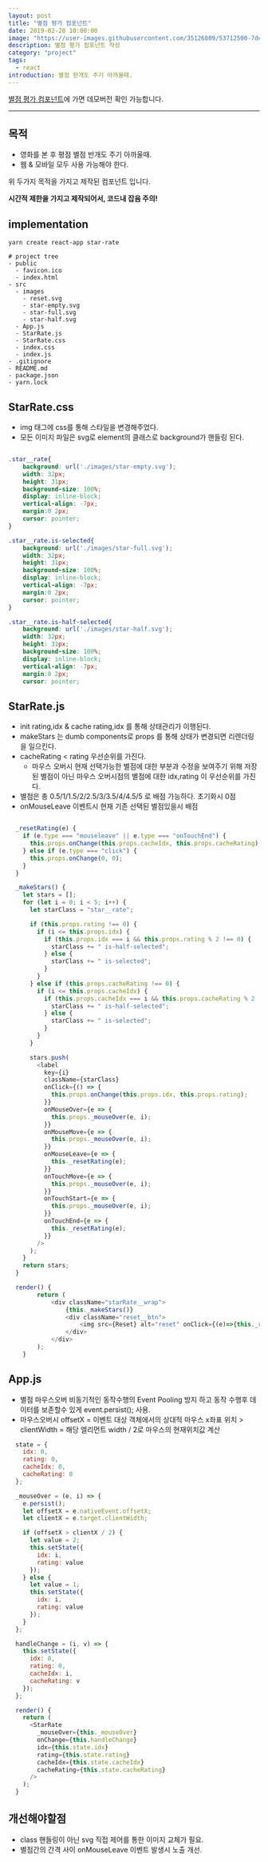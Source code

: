 ```yaml
---
layout: post
title: "별점 평가 컴포넌트"
date: 2019-02-28 10:00:00
image: "https://user-images.githubusercontent.com/35126809/53712500-7de3c980-3e8a-11e9-8358-23cd94011aeb.png"
description: 별점 평가 컴포넌트 작성
category: "project"
tags:
  - react
introduction: 별점 한개도 주기 아까울때.
---
```


[별점 평가 컴포넌트](https://github.com/juunone/star-rate)에 가면 데모버전 확인 가능합니다.

---

## 목적

- 영화를 본 후 평점 별점 반개도 주기 아까울때.
- 웹 & 모바일 모두 사용 가능해야 한다.

위 두가지 목적을 가지고 제작된 컴포넌트 입니다.

**시간적 제한을 가지고 제작되어서, 코드내 잡음 주의!**

## implementation

```
yarn create react-app star-rate

# project tree
- public
  - favicon.ico
  - index.html
- src
  - images
    - reset.svg
    - star-empty.svg
    - star-full.svg
    - star-half.svg
  - App.js
  - StarRate.js
  - StarRate.css
  - index.css
  - index.js
- .gitignore
- README.md
- package.json
- yarn.lock
```

## StarRate.css

- img 태그에 css를 통해 스타일을 변경해주었다.
- 모든 이미지 파일은 svg로 element의 클래스로 background가 핸들링 된다.

```css

.star__rate{
    background: url('./images/star-empty.svg');
    width: 32px;
    height: 31px;
    background-size: 100%;
    display: inline-block;
    vertical-align: -7px;
    margin:0 2px;
    cursor: pointer;
}

.star__rate.is-selected{
    background: url('./images/star-full.svg');
    width: 32px;
    height: 31px;
    background-size: 100%;
    display: inline-block;
    vertical-align: -7px;
    margin:0 2px;
    cursor: pointer;
}

.star__rate.is-half-selected{
    background: url('./images/star-half.svg');
    width: 32px;
    height: 31px;
    background-size: 100%;
    display: inline-block;
    vertical-align: -7px;
    margin:0 2px;
    cursor: pointer;

```

## StarRate.js

- init rating,idx & cache rating,idx 를 통해 상태관리가 이행된다.
- makeStars 는 dumb components로 props 를 통해 상태가 변경되면 리렌더링을 일으킨다.
- cacheRating < rating 우선순위를 가진다.
  - 마우스 오버시 현재 선택가능한 별점에 대한 부분과 수정을 보여주기 위해 저장된 별점이 아닌 마우스 오버시점의 별점에 대한 idx,rating 이 우선순위를 가진다.
- 별점은 총 0.5/1/1.5/2/2.5/3/3.5/4/4.5/5 로 배점 가능하다. 초기화시 0점
- onMouseLeave 이벤트시 현재 기존 선택된 별점있을시 배점

```javascript

  _resetRating(e) {
    if (e.type === "mouseleave" || e.type === "onTouchEnd") {
      this.props.onChange(this.props.cacheIdx, this.props.cacheRating);
    } else if (e.type === "click") {
      this.props.onChange(0, 0);
    }
  }

  _makeStars() {
    let stars = [];
    for (let i = 0; i < 5; i++) {
      let starClass = "star__rate";

      if (this.props.rating !== 0) {
        if (i <= this.props.idx) {
          if (this.props.idx === i && this.props.rating % 2 !== 0) {
            starClass += " is-half-selected";
          } else {
            starClass += " is-selected";
          }
        }
      } else if (this.props.cacheRating !== 0) {
        if (i <= this.props.cacheIdx) {
          if (this.props.cacheIdx === i && this.props.cacheRating % 2 !== 0) {
            starClass += " is-half-selected";
          } else {
            starClass += " is-selected";
          }
        }
      }

      stars.push(
        <label
          key={i}
          className={starClass}
          onClick={() => {
            this.props.onChange(this.props.idx, this.props.rating);
          }}
          onMouseOver={e => {
            this.props._mouseOver(e, i);
          }}
          onMouseMove={e => {
            this.props._mouseOver(e, i);
          }}
          onMouseLeave={e => {
            this._resetRating(e);
          }}
          onTouchMove={e => {
            this.props._mouseOver(e, i);
          }}
          onTouchStart={e => {
            this.props._mouseOver(e, i);
          }}
          onTouchEnd={e => {
            this._resetRating(e);
          }}
        />
      );
    }
    return stars;
  }

  render() {
        return (
            <div className="starRate__wrap">
                {this._makeStars()}
                <div className="reset__btn">
                    <img src={Reset} alt="reset" onClick={(e)=>{this._resetRating(e)}} />
                </div>
            </div>
        );
    }
```

## App.js

- 별점 마우스오버 비동기적인 동작수행의 Event Pooling 방지 하고 동작 수행후 데이터를 보존할수 있게 event.persist(); 사용.
- 마우스오버시 offsetX = 이벤트 대상 객체에서의 상대적 마우스 x좌표 위치 > clientWidth = 해당 엘리먼트 width / 2로 마우스의 현재위치값 계산

```javascript
  state = {
    idx: 0,
    rating: 0,
    cacheIdx: 0,
    cacheRating: 0
  };

  _mouseOver = (e, i) => {
    e.persist();
    let offsetX = e.nativeEvent.offsetX;
    let clientX = e.target.clientWidth;

    if (offsetX > clientX / 2) {
      let value = 2;
      this.setState({
        idx: i,
        rating: value
      });
    } else {
      let value = 1;
      this.setState({
        idx: i,
        rating: value
      });
    }
  };

  handleChange = (i, v) => {
    this.setState({
      idx: 0,
      rating: 0,
      cacheIdx: i,
      cacheRating: v
    });
  };

  render() {
    return (
      <StarRate
        _mouseOver={this._mouseOver}
        onChange={this.handleChange}
        idx={this.state.idx}
        rating={this.state.rating}
        cacheIdx={this.state.cacheIdx}
        cacheRating={this.state.cacheRating}
      />
    );
  }
```

## 개선해야할점

- class 핸들링이 아닌 svg 직접 제어를 통한 이미지 교체가 필요.
- 별점간의 간격 사이 onMouseLeave 이벤트 발생시 노출 개선.
